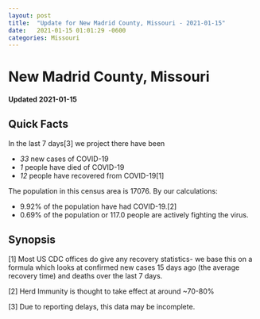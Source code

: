```yaml
---
layout: post
title:  "Update for New Madrid County, Missouri - 2021-01-15"
date:   2021-01-15 01:01:29 -0600
categories: Missouri
---
```


# New Madrid County, Missouri
#### Updated 2021-01-15

## Quick Facts

In the last 7 days[3] we project there have been
- *33* new cases of COVID-19
- *1* people have died of COVID-19
- *12* people have recovered from COVID-19[1]

The population in this census area is 17076. By our calculations:
- 9.92% of the population have had COVID-19.[2]
- 0.69% of the population or 117.0 people are actively fighting the virus.

## Synopsis




[1] Most US CDC offices do give any recovery statistics- we base this on a formula which looks at confirmed new cases
15 days ago (the average recovery time) and deaths over the last 7 days.

[2] Herd Immunity is thought to take effect at around ~70-80%

[3] Due to reporting delays, this data may be incomplete.
 
    